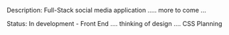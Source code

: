 Description: Full-Stack social media application .....
more to come ...

Status: In development - Front End .... thinking of design .... CSS Planning
